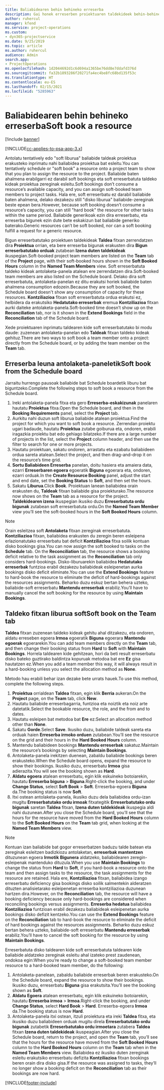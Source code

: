 ```yaml
---
title: Baliabidearen behin behineko erreserba
description: Gai honek erreserben proiektuaren taldekideek behin-behinean nola antolatu edo programatzeko informazioa eskaintzen du.
author: ruhercul
manager: kfend
ms.service: project-operations
ms.custom:
- dyn365-projectservice
ms.date: 9/25/2019
ms.topic: article
ms.author: ruhercul
audience: Admin
search.app:
- ProjectOperations
ms.openlocfilehash: 1d2044692d1c6d694a1365be76dd8e7ddafd376d
ms.sourcegitcommit: fa32b1893286f20271fa4ec4be8fc68bd135f53c
ms.translationtype: HT
ms.contentlocale: eu-ES
ms.lasthandoff: 02/15/2021
ms.locfileid: "5285963"
---
```

# <a name="soft-book-a-resource"></a><span data-ttu-id="b9e45-103">Baliabidearen behin behineko erreserba</span><span class="sxs-lookup"><span data-stu-id="b9e45-103">Soft book a resource</span></span>

[!include [banner](../includes/psa-now-project-operations.md)]

[!INCLUDE[cc-applies-to-psa-app-3.x](../includes/cc-applies-to-psa-app-3x.md)]

<span data-ttu-id="b9e45-104">Antolatu tentatively edo "soft liburua" baliabide taldeak proiektua erakusteko inprimatu nahi baliabidea proiektua bat esleitu.</span><span class="sxs-lookup"><span data-stu-id="b9e45-104">You can tentatively schedule or "soft book" a resource onto a project team to show that you plan to assign the resource to the project.</span></span> <span data-ttu-id="b9e45-105">Baliabide baten ahalmena erabilgarri ez darabil soft bookings eta soft erreserbatuta taldeko kideak proiektua zereginak esleitu.</span><span class="sxs-lookup"><span data-stu-id="b9e45-105">Soft bookings don’t consume a resource’s available capacity, and you can assign soft-booked team members to project tasks.</span></span> <span data-ttu-id="b9e45-106">Hala ere, soft erreserbatu ez darabil baliabide baten ahalmena, delako dezakezu still "disko liburua" baliabide-zereginak beste epean bera.</span><span class="sxs-lookup"><span data-stu-id="b9e45-106">However, because soft booking doesn’t consume a resource’s capacity, you can still "hard book" the resource for other tasks within the same period.</span></span> <span data-ttu-id="b9e45-107">Baliabide generikoak ezin dira erreserbatu, eta erreserba bigunek ezin dute bete eskakizun bat baliabide generiko baterako.</span><span class="sxs-lookup"><span data-stu-id="b9e45-107">Generic resources can’t be soft booked, nor can a soft booking fulfill a request for a generic resource.</span></span>

<span data-ttu-id="b9e45-108">Bigun erreserbatutako proiektuen taldekideak **Taldea** fitxan zerrendatzen dira **Proiektua** orrian, eta bere erreserba bigunak erakusten dira **Bigun erreserbatutako orduak** zutabean **Izena duten taldekideak** ikuspegian.</span><span class="sxs-lookup"><span data-stu-id="b9e45-108">Soft-booked project team members are listed on the **Team** tab of the **Project** page, with their soft-booked hours shown in the **Soft Booked Hours** column in the **Named Team Members** view.</span></span> <span data-ttu-id="b9e45-109">Soft erreserbatuta taldeko kideak antolaketa-panela atalean ere zerrendatzen dira.</span><span class="sxs-lookup"><span data-stu-id="b9e45-109">Soft-booked team members are also listed on the Schedule board.</span></span> <span data-ttu-id="b9e45-110">Delako dira soft erreserbatuta, antolaketa-panelan ez ditu erakutsi horiek baliabide baten ahalmena consumption edozein.</span><span class="sxs-lookup"><span data-stu-id="b9e45-110">Because they are soft booked, the Schedule board doesn't show any consumption of capacity for these resources.</span></span> <span data-ttu-id="b9e45-111">**Kontziliazioa** fitxan soft erreserbatuta ordua erakutsi ez, helbidera da erakutsiko **Hedatutako erreserbak** eremua **Kontziliazioa** fitxan aurki daiteke antolaketa-panela.</span><span class="sxs-lookup"><span data-stu-id="b9e45-111">Soft-booked time doesn’t show up on the **Reconciliation** tab, nor is it shown in the **Extend Bookings** field in the **Reconciliation** tab of the Schedule board.</span></span> 

<span data-ttu-id="b9e45-112">Xede proiektuaren inprimatu taldearen kide soft erreserbatutako bi modu daude: zuzenean antolaketa-panelan edo **Taldeak** fitxan taldeko kideak gehituz.</span><span class="sxs-lookup"><span data-stu-id="b9e45-112">There are two ways to soft book a team member onto a project: directly from the Schedule board, or by adding the team member on the **Team** tab.</span></span> 

## <a name="soft-book-from-the-schedule-board"></a><span data-ttu-id="b9e45-113">Erreserba leuna antolaketa-paneletik</span><span class="sxs-lookup"><span data-stu-id="b9e45-113">Soft book from the Schedule board</span></span>
<span data-ttu-id="b9e45-114">Jarraitu hurrengo pausoak baliabide bat Schedule boardetik liburu bat biguntzeko.</span><span class="sxs-lookup"><span data-stu-id="b9e45-114">Complete the following steps to soft book a resource from the Schedule board.</span></span> 

1. <span data-ttu-id="b9e45-115">Ireki antolaketa-panela fitxa eta gero **Erreserba-eskakizunak** panelaren hautatu **Proiektua** fitxa.</span><span class="sxs-lookup"><span data-stu-id="b9e45-115">Open the Schedule board, and then in the **Booking Requirements** panel, select the **Project** tab.</span></span>
2. <span data-ttu-id="b9e45-116">Aurkitu nahi duzun soft liburua baliabide atalean proiektua.</span><span class="sxs-lookup"><span data-stu-id="b9e45-116">Find the project for which you want to soft book a resource.</span></span> <span data-ttu-id="b9e45-117">Zerrendan proiektu ugari badaude, hautatu **Proiektua** zutabe goiburua eta, ondoren, erabili iragazkia proiektu bat edo gehiago bilatzeko.</span><span class="sxs-lookup"><span data-stu-id="b9e45-117">If there are a large number of projects in the list, select the **Project** column header, and then use the filter to search for one or more projects.</span></span>
3. <span data-ttu-id="b9e45-118">Hautatu proiektuan, sakatu ondoren, arrastatu eta ezabatu baliabideen ordua sareta atalean.</span><span class="sxs-lookup"><span data-stu-id="b9e45-118">Select the project, and then drag-and-drop it on the resource’s time grid.</span></span>
5. <span data-ttu-id="b9e45-119">**Sortu Baliabideen Erreserba** panelan, doitu hasiera eta amaiera data, ezarri **Erreserbaren egoera** egoeratik **Biguna** egoerara eta, ondoren, ezarri orduak.</span><span class="sxs-lookup"><span data-stu-id="b9e45-119">In the **Create Resource Booking** panel, adjust the start and end date, set the **Booking Status** to **Soft**, and then set the hours.</span></span> 
6. <span data-ttu-id="b9e45-120">Sakatu **Liburua**.</span><span class="sxs-lookup"><span data-stu-id="b9e45-120">Click **Book**.</span></span> <span data-ttu-id="b9e45-121">Proiektuan lanean baliabidea orain erakusten du, **Taldeak** fitxan baliabide gisa proiekturako.</span><span class="sxs-lookup"><span data-stu-id="b9e45-121">The resource now shows on the **Team** tab as a resource for the project.</span></span> <span data-ttu-id="b9e45-122">**Taldekidearen izena** ikuspegian ikusiko duzu **Erreserbatuta ordu bigunak** zutabean soft erreserbatuta ordu.</span><span class="sxs-lookup"><span data-stu-id="b9e45-122">On the **Named Team Member** view you’ll see the soft-booked hours in the **Soft Booked Hours** column.</span></span>

> [!NOTE]
> <span data-ttu-id="b9e45-123">Orain esleitzea soft **Antolaketa** fitxan zereginak erreserbatuta. **Kontziliazioa** fitxan, baliabidea erakusten du zeregin beren esleipena erlazionatutako erreserbatu bat deficit **Kontziliazioa** fitxa soilik kontuan disko bookings gisa.</span><span class="sxs-lookup"><span data-stu-id="b9e45-123">You can now assign the soft booked to tasks on the **Schedule** tab. On the **Reconciliation** tab, the resource shows a booking deficit relative to the task assignment as the **Reconciliation** tab only considers hard-bookings.</span></span> <span data-ttu-id="b9e45-124">Disko-liburuarekin baliabidea **Hedatutako erreserbak** funtzioa erabil dezakezu baliabideak esleipenetan aurka bookings disko deficit eliminate.</span><span class="sxs-lookup"><span data-stu-id="b9e45-124">You can use the **Extend Bookings** feature to hard-book the resource to eliminate the deficit of hard-bookings against the resources assignments.</span></span> <span data-ttu-id="b9e45-125">Beharko duzu eskuz bertan behera uzteko, baliabide-soft erreserbatu **Mantendu erreserbak** erabiliz.</span><span class="sxs-lookup"><span data-stu-id="b9e45-125">You’ll have to manually cancel the soft booking for the resource by using **Maintain Bookings**.</span></span>

## <a name="soft-book-on-the-team-tab"></a><span data-ttu-id="b9e45-126">Taldeko fitxan liburua soft</span><span class="sxs-lookup"><span data-stu-id="b9e45-126">Soft book on the Team tab</span></span>

<span data-ttu-id="b9e45-127">**Taldea** fitxan zuzenean taldeko kideak gehitu ahal ditzakezu, eta ondoren, aldatu erreseben egoera **Irmoa** egoeratik **Biguna** egoerara **Mantendu egoerak** egoerarekin.</span><span class="sxs-lookup"><span data-stu-id="b9e45-127">You can add team members directly on the **Team** tab, and then change their booking status from **Hard** to **Soft** with **Maintain Bookings**.</span></span> <span data-ttu-id="b9e45-128">Horrela taldearen kide gehitzean, hori da beti result erreserbatu disko bateko guztirako baldintza kopuruak metodoa bat ere **Ez** gisa hautatzen ez.</span><span class="sxs-lookup"><span data-stu-id="b9e45-128">When you add a team member this way, it will always result in a hard-booking unless you select the allocation method as **None**.</span></span>

<span data-ttu-id="b9e45-129">Metodo hau erabili behar izan dezake bete urrats hauek.</span><span class="sxs-lookup"><span data-stu-id="b9e45-129">To use this method, complete the following steps.</span></span>

1. <span data-ttu-id="b9e45-130">**Proiektua** orrialdean **Taldea** fitxan, egin klik **Berria** aukeran.</span><span class="sxs-lookup"><span data-stu-id="b9e45-130">On the **Project** page, on the **Team** tab, click **New**.</span></span>
2. <span data-ttu-id="b9e45-131">Hautatu baliabide erreserbagarria, funtzioa eta noiztik eta noiz arte datetatik.</span><span class="sxs-lookup"><span data-stu-id="b9e45-131">Select the bookable resource, the role, and the from and to dates.</span></span>
3. <span data-ttu-id="b9e45-132">Hautatu esleipen bat metodoa bat **Ere** ez:</span><span class="sxs-lookup"><span data-stu-id="b9e45-132">Select an allocation method other than **None**.</span></span>
4. <span data-ttu-id="b9e45-133">Sakatu **Gorde**.</span><span class="sxs-lookup"><span data-stu-id="b9e45-133">Select **Save**.</span></span> <span data-ttu-id="b9e45-134">Ikusiko duzu, baliabide taldeak sareta eta orduak haien **Erreserba irmoko orduen** zutabean.</span><span class="sxs-lookup"><span data-stu-id="b9e45-134">You’ll see the resource on the grid and their hours in the **Hard Booked Hours** column.</span></span>
5. <span data-ttu-id="b9e45-135">Mantendu baliabideen bookings **Mantendu erreserbak** sakatuz.</span><span class="sxs-lookup"><span data-stu-id="b9e45-135">Maintain the resource’s bookings by selecting **Maintain Bookings**.</span></span>
6. <span data-ttu-id="b9e45-136">Antolaketa-panela irekitzen duenean, zabaldu baliabide bookings beren erakusteko.</span><span class="sxs-lookup"><span data-stu-id="b9e45-136">When the Schedule board opens, expand the resource to show their bookings.</span></span> <span data-ttu-id="b9e45-137">Ikusiko duzu, erreserbatu **Irmoa** gisa adierazita.</span><span class="sxs-lookup"><span data-stu-id="b9e45-137">You will see the booking shown as **Hard**.</span></span>
7. <span data-ttu-id="b9e45-138">**Aldatu egoera** atalean erreserbatu, egin klik eskuineko botoiarekin, hautatu **Erreserba biguna** \> **Biguna**.</span><span class="sxs-lookup"><span data-stu-id="b9e45-138">Right-click the booking, and under **Change Status**, select **Soft Book** \> **Soft**.</span></span> <span data-ttu-id="b9e45-139">Erreserba-egoera **Biguna** da.</span><span class="sxs-lookup"><span data-stu-id="b9e45-139">The booking status is now **Soft**.</span></span>
8. <span data-ttu-id="b9e45-140">Itxi ostean antolaketa-panela, ikusiko duzu dela baliabidea ordu-izan mugitu **Erreserbatutako ordu irmoak** fitxategitik **Erreserbatutako ordu bigunak** saretan **Taldea** fitxan, **Izena duten taldekideak** ikuspegia aldi nahi duzunean.</span><span class="sxs-lookup"><span data-stu-id="b9e45-140">After you close the Schedule board, you’ll see that the hours for the resource have moved from the **Hard Booked Hours** column to the **Soft Booked Hours** on the **Team** tab grid, when looking at the **Named Team Members** view.</span></span>

> [!NOTE]
> <span data-ttu-id="b9e45-141">Kontuan izan baliabide bat gogor erreserbatzen baduzu talde batean eta zereginak esleitzen badizkiozu antolaketan, **erreserbak mantentzen** dituzunean egoera **Irmotik** **Bigunera** aldatzeko, baliabidearen zeregin-esleipenak mantenduko dituzula.</span><span class="sxs-lookup"><span data-stu-id="b9e45-141">When you use **Maintain Bookings** to change the status from **Hard** to **Soft**, if you hard-book a resource onto the team and then assign tasks to the resource, the task assignments for the resource are retained.</span></span> <span data-ttu-id="b9e45-142">Hala ere, **Kontziliazioa** fitxan, baliabidea izango erreserbatu deficiency gisa bookings disko soilik salmentekin alderatzen dituzten analisietarako esleipenetan erreserba kontziliazioa duzunean hartzen dira.</span><span class="sxs-lookup"><span data-stu-id="b9e45-142">However, on the **Reconciliation** tab, the resource will have a booking deficiency because only hard-bookings are considered when reconciling bookings versus assignments.</span></span> <span data-ttu-id="b9e45-143">**Erreserba hedatua** baliabidea **Kontziliazioa** funtzioan erabil dezakezu baliabideak esleipenetan aurka bookings disko defizit kentzeko.</span><span class="sxs-lookup"><span data-stu-id="b9e45-143">You can use the **Extend Bookings** feature on the **Reconciliation** tab to hard-book the resource to eliminate the deficit of hard bookings against the resources assignments.</span></span> <span data-ttu-id="b9e45-144">Beharko duzu eskuz bertan behera uzteko, baliabide-soft erreserbatu **Mantendu erreserbak** erabiliz.</span><span class="sxs-lookup"><span data-stu-id="b9e45-144">You’ll have to cancel the soft booking for the resource by using **Maintain Bookings**.</span></span>

<span data-ttu-id="b9e45-145">Erreserbatuta disko taldearen kide soft erreserbatuta taldearen kide baliabide aldatzeko zereginak esleitu ahal izateko prest zaudenean, ondokoa egin:</span><span class="sxs-lookup"><span data-stu-id="b9e45-145">When you’re ready to change a soft-booked team member resource to a hard-booked team member, do the following:</span></span>

1. <span data-ttu-id="b9e45-146">Antolaketa-panelean, zabaldu baliabide erreserbak beren erakusteko.</span><span class="sxs-lookup"><span data-stu-id="b9e45-146">On the Schedule board, expand the resource to show their bookings.</span></span> <span data-ttu-id="b9e45-147">Ikusiko duzu, erreserbatu **Biguna** gisa erakutsita.</span><span class="sxs-lookup"><span data-stu-id="b9e45-147">You’ll see the booking shown as **Soft**.</span></span>
2. <span data-ttu-id="b9e45-148">**Aldatu Egoera** atalean erreserbatu, egin klik eskuineko botoiarekin, hautatu **Erreserba irmoa** \> **Irmoa**.</span><span class="sxs-lookup"><span data-stu-id="b9e45-148">Right-click the booking, and under **Change Status**, select **Hard Book** \> **Hard**.</span></span> <span data-ttu-id="b9e45-149">Erreserba-egoera **Irmoa** da.</span><span class="sxs-lookup"><span data-stu-id="b9e45-149">The booking status is now **Hard**.</span></span>
3. <span data-ttu-id="b9e45-150">Antolaketa-panela itxi ostean, itzuli proiektura eta ireki **Taldea** fitxa, eta ikusiko duzu baliabideen orduak mugitu direla **Erreserbatutako ordu bigunak** zutabetik **Erreserbatutako ordu irmoetara** zutabera **Taldea** fitxan **Izena duten taldekideak** ikuspeagian.</span><span class="sxs-lookup"><span data-stu-id="b9e45-150">After you close the Schedule board, return to the project, and open the **Team** tab, you’ll see that the hours for the resource have moved from the **Soft Booked Hours** column to the **Hard Booked Hours** column on the **Team** tab when in the **Named Team Members** view.</span></span> <span data-ttu-id="b9e45-151">Baliabidea ez ikusiko duten zereginak esleitu erakutsiko erreserbatu defizita **Kontziliazioa** fitxan bookings beren orain dira disko gisa.</span><span class="sxs-lookup"><span data-stu-id="b9e45-151">If the resource was assigned to tasks, they’ll no longer show a booking deficit on the **Reconciliation** tab as their bookings are now hard.</span></span>



[!INCLUDE[footer-include](../includes/footer-banner.md)]